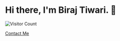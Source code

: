 # Hi there, I'm Biraj Tiwari. 👋

![Visitor Count](https://profile-counter.glitch.me/KenniBlank/count.svg)

[Contact Me](https://birajtiwari.com.np/contact)

<!-- ## 📈 GitHub Stats

[![KenniBlank's GitHub Streak](https://github-readme-streak-stats.herokuapp.com/?user=KenniBlank&theme=transparent)](https://github.com/KenniBlank)


[![An image of @kenniblank's Holopin badges, which is a link to view their full Holopin profile](https://holopin.me/kenniblank)](https://holopin.io/@kenniblank)-->



